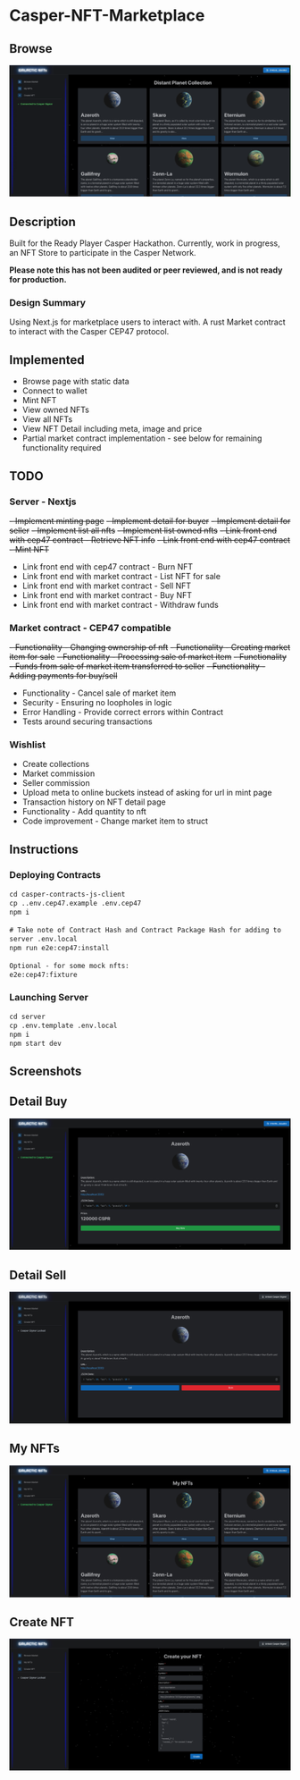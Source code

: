 # Casper-NFT-Marketplace


## Browse
![](screenshots/v0.0.2.gif)


## Description

Built for the Ready Player Casper Hackathon. Currently, work in progress, an NFT Store to participate in the Casper Network.

**Please note this has not been audited or peer reviewed, and is not ready for production.**

### Design Summary

Using Next.js for marketplace users to interact with. A rust Market contract to interact with the Casper CEP47 protocol.

## Implemented

- Browse page with static data
- Connect to wallet
- Mint NFT
- View owned NFTs
- View all NFTs
- View NFT Detail including meta, image and price
- Partial market contract implementation - see below for remaining functionality required


## TODO

### Server - Nextjs

~~- Implement minting page~~
~~- Implement detail for buyer~~
~~- Implement detail for seller~~
~~- Implement list all nfts~~
~~- Implement list owned nfts~~
~~- Link front end with cep47 contract - Retrieve NFT info~~
~~- Link front end with cep47 contract - Mint NFT~~
- Link front end with cep47 contract - Burn NFT
- Link front end with market contract - List NFT for sale
- Link front end with market contract - Sell NFT
- Link front end with market contract - Buy NFT
- Link front end with market contract - Withdraw funds

### Market contract - CEP47 compatible

~~- Functionality - Changing ownership of nft~~
~~- Functionality - Creating market item for sale~~
~~- Functionality - Processing sale of market item~~
~~- Functionality - Funds from sale of market item transferred to seller~~
~~- Functionality - Adding payments for buy/sell~~
- Functionality - Cancel sale of market item
- Security - Ensuring no loopholes in logic
- Error Handling - Provide correct errors within Contract
- Tests around securing transactions

### Wishlist

- Create collections
- Market commission
- Seller commission
- Upload meta to online buckets instead of asking for url in mint page
- Transaction history on NFT detail page
- Functionality - Add quantity to nft
- Code improvement - Change market item to struct


## Instructions

### Deploying Contracts

```
cd casper-contracts-js-client
cp ..env.cep47.example .env.cep47
npm i

# Take note of Contract Hash and Contract Package Hash for adding to server .env.local
npm run e2e:cep47:install

Optional - for some mock nfts:
e2e:cep47:fixture
```


### Launching Server
```
cd server
cp .env.template .env.local
npm i
npm start dev
```

## Screenshots

## Detail Buy
![](screenshots/v0.0.2-detail-buy.png)

## Detail Sell
![](screenshots/v0.0.2-detail-sell.png)

## My NFTs
![](screenshots/v0.0.2-my-nfts.png)

## Create NFT
![](screenshots/v0.0.2-create.png)
